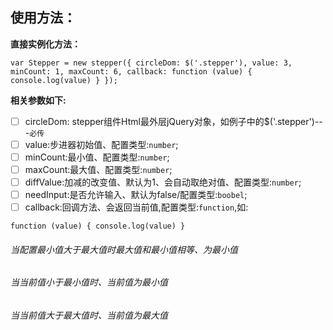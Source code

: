## 使用方法：
**直接实例化方法：**

```
var Stepper = new stepper({ circleDom: $('.stepper'), value: 3, minCount: 1, maxCount: 6, callback: function (value) { console.log(value) } });
```

**相关参数如下:**
- [ ] circleDom: stepper组件Html最外层jQuery对象，如例子中的$('.stepper')---`必传`
- [ ] value:步进器初始值、配置类型:`number`;
- [ ] minCount:最小值、配置类型:`number`;
- [ ] maxCount:最大值、配置类型:`number`;
- [ ] diffValue:加减的改变值、默认为1、会自动取绝对值、配置类型:`number`;
- [ ] needInput:是否允许输入、默认为false/配置类型:`boobel`;
- [ ] callback:回调方法、会返回当前值,配置类型:`function`,如:
```
function (value) { console.log(value) }
```

###### 当配置最小值大于最大值时最大值和最小值相等、为最小值
###### 当当前值小于最小值时、当前值为最小值
###### 当当前值大于最大值时、当前值为最大值

